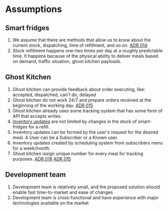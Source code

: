 # Assumptions

## Smart fridges

1. We assume that there are methods that allow us to know about the current stock, dispatching, time of refillment, and so on. [ADR 014](../4.ADRs/014%20%3FStale%20data%20from%20fridges.md)
2. Stock refillment happens one-two times per day at a roughly predictable time. It happens because of the physical ability to deliver meals based on demand, traffic situation, ghost kitchen payloads. 

## Ghost Kitchen 

1. Ghost kitchen can provide feedback about order executing, like: accepted, dispatched, can't do, delayed
2. Ghost kitchen do not work 24/7 and prepare orders received at the beginning of the working day. [ADR 015](..//4.ADRs/015%20%3FCache%20the%20meal%20catalogue%20on%20client%20side.md)
3. Ghost kitchen already uses some tracking system that has some form of API that accepts writes.
4. [Inventory updates](../Glossary.md) are not limited by changes in the stock of smart-fridges for a refill.
5. Inventory updates can be formed by the user's request for the desired meal. A User can be a Subscriber or a Known user.
6. Inventory updates created by scheduling system from subscribers menu for a week/month.
7. Ghost kitchen issign unique number for every meal for tracking purposes. [ADR 018](../4.ADRs/018%20%3FCatalog%20caching%20on%20client%20side.md) [ADR 015](..//4.ADRs/015%20%3FCache%20the%20meal%20catalogue%20on%20client%20side.md)

## Development team

1. Development team is relatively small, and the proposed solution should enable fast time-to-market and ease of changes 
2. Development team is cross-functional and have experience with major technologies available on the market
